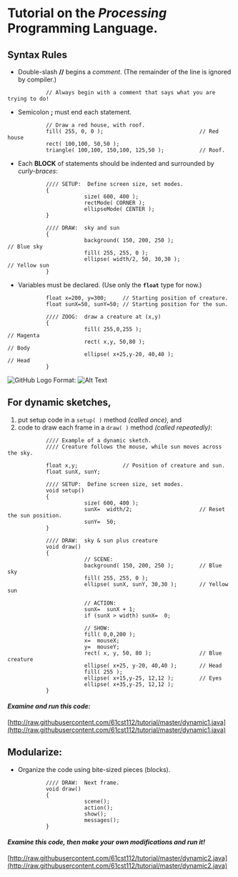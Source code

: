 # Tutorial on the _Processing_ Programming Language.

## Syntax Rules

* Double-slash __//__ begins a *comment*.  (The remainder of the line is ignored by compiler.)
```
            // Always begin with a comment that says what you are trying to do!
```
* Semicolon __;__ must end each statement.
```
            // Draw a red house, with roof.
            fill( 255, 0, 0 );                              // Red house
            rect( 100,100, 50,50 );
            triangle( 100,100, 150,100, 125,50 );           // Roof.
```            
* Each __BLOCK__ of statements should be indented and surrounded by *curly-braces*:
```
            //// SETUP:  Define screen size, set modes.
            {
                        size( 600, 400 );
                        rectMode( CORNER );
                        ellipseMode( CENTER );
            }

            //// DRAW:  sky and sun
            {
                        background( 150, 200, 250 );                    // Blue sky
                        fill( 255, 255, 0 );
                        ellipse( width/2, 50, 30,30 );                  // Yellow sun
            }
```
* Variables must be declared.  (Use only the __```float```__ type for now.)
```
            float x=200, y=300;     // Starting position of creature.
            float sunX=50, sunY=50; // Starting position for the sun.
            
            //// ZOOG:  draw a creature at (x,y)
            {
                        fill( 255,0,255 );                              // Magenta
                        rect( x,y, 50,80 );                             // Body
                        ellipse( x+25,y-20, 40,40 );                    // Head
            }
```      
![GitHub Logo](/images/logo.png)
Format: ![Alt Text](url)
## For dynamic sketches,
  1. put setup code in a ```setup( )``` method _(called once)_, and
  2. code to draw each frame in a ```draw( )``` method _(called repeatedly)_:
```
            //// Example of a dynamic sketch.
            //// Creature follows the mouse, while sun moves across the sky.

            float x,y;              // Position of creature and sun.
            float sunX, sunY;
            
            //// SETUP:  Define screen size, set modes.
            void setup()
            {
                        size( 600, 400 );
                        sunX=  width/2;                     // Reset the sun position.
                        sunY=  50;
            }

            //// DRAW:  sky & sun plus creature
            void draw()
            {
                        // SCENE:
                        background( 150, 200, 250 );        // Blue sky
                        fill( 255, 255, 0 );
                        ellipse( sunX, sunY, 30,30 );       // Yellow sun

                        // ACTION:
                        sunX=  sunX + 1;
                        if (sunX > width) sunX=  0;

                        // SHOW:
                        fill( 0,0,200 );
                        x=  mouseX;
                        y=  mouseY;
                        rect( x, y, 50, 80 );               // Blue creature
                        ellipse( x+25, y-20, 40,40 );       // Head
                        fill( 255 );
                        ellipse( x+15,y-25, 12,12 );        // Eyes
                        ellipse( x+35,y-25, 12,12 );
            }
```

#### _Examine and run this code:_    
  [http://raw.githubusercontent.com/61cst112/tutorial/master/dynamic1.java](http://raw.githubusercontent.com/61cst112/tutorial/master/dynamic1.java)


## Modularize:  
* Organize the code using bite-sized pieces (blocks).
```
            //// DRAW:  Next frame.
            void draw()
            {
                        scene();
                        action();
                        show();
                        messages();
            }
```
#### _Examine this code, then make your own modifications and run it!_  
  [http://raw.githubusercontent.com/61cst112/tutorial/master/dynamic2.java](http://raw.githubusercontent.com/61cst112/tutorial/master/dynamic2.java)


